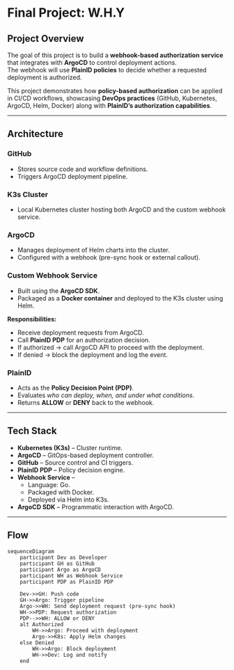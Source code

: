 # Final Project: W.H.Y

## Project Overview
The goal of this project is to build a **webhook-based authorization service** that integrates with **ArgoCD** to control deployment actions.  
The webhook will use **PlainID policies** to decide whether a requested deployment is authorized.  

This project demonstrates how **policy-based authorization** can be applied in CI/CD workflows, showcasing **DevOps practices** (GitHub, Kubernetes, ArgoCD, Helm, Docker) along with **PlainID’s authorization capabilities**.

---

## Architecture

### GitHub
- Stores source code and workflow definitions.  
- Triggers ArgoCD deployment pipeline.  

### K3s Cluster
- Local Kubernetes cluster hosting both ArgoCD and the custom webhook service.  

### ArgoCD
- Manages deployment of Helm charts into the cluster.  
- Configured with a webhook (pre-sync hook or external callout).  

### Custom Webhook Service
- Built using the **ArgoCD SDK**.  
- Packaged as a **Docker container** and deployed to the K3s cluster using Helm.  

**Responsibilities:**
- Receive deployment requests from ArgoCD.  
- Call **PlainID PDP** for an authorization decision.  
- If authorized → call ArgoCD API to proceed with the deployment.  
- If denied → block the deployment and log the event.  

### PlainID
- Acts as the **Policy Decision Point (PDP)**.  
- Evaluates *who can deploy, when, and under what conditions*.  
- Returns **ALLOW** or **DENY** back to the webhook.  

---

## Tech Stack
- **Kubernetes (K3s)** – Cluster runtime.  
- **ArgoCD** – GitOps-based deployment controller.  
- **GitHub** – Source control and CI triggers.  
- **PlainID PDP** – Policy decision engine.  
- **Webhook Service** –  
  - Language: Go.  
  - Packaged with Docker.  
  - Deployed via Helm into K3s.  
- **ArgoCD SDK** – Programmatic interaction with ArgoCD.  

---

## Flow

```mermaid
sequenceDiagram
    participant Dev as Developer
    participant GH as GitHub
    participant Argo as ArgoCD
    participant WH as Webhook Service
    participant PDP as PlainID PDP

    Dev->>GH: Push code
    GH->>Argo: Trigger pipeline
    Argo->>WH: Send deployment request (pre-sync hook)
    WH->>PDP: Request authorization
    PDP-->>WH: ALLOW or DENY
    alt Authorized
        WH->>Argo: Proceed with deployment
        Argo->>K8s: Apply Helm changes
    else Denied
        WH->>Argo: Block deployment
        WH->>Dev: Log and notify
    end

